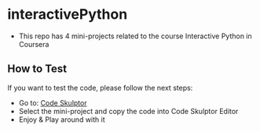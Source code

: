 # interactivePython


* This repo has 4 mini-projects related to the course Interactive Python in Coursera

 How to Test
 ------------
 If you want to test the code, please follow the next steps:

 * Go to: [Code Skulptor](http://www.codeskulptor.org/)
 * Select the mini-project and copy the code into Code Skulptor Editor
 * Enjoy & Play around with it
